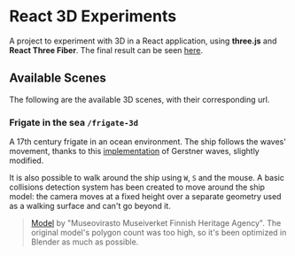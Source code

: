 # React 3D Experiments

A project to experiment with 3D in a React application, using **three.js** and **React Three Fiber**. The final result can be seen [here](https://react-3d-xi.vercel.app/).

## Available Scenes

The following are the available 3D scenes, with their corresponding url.

### Frigate in the sea `/frigate-3d`

A 17th century frigate in an ocean environment. The ship follows the waves' movement, thanks to this [implementation](https://sbcode.net/threejs/gerstnerwater/) of Gerstner waves, slightly modified.

It is also possible to walk around the ship using `W`, `S` and the mouse. A basic collisions detection system has been created to move around the ship model: the camera moves at a fixed height over a separate geometry used as a walking surface and can't go beyond it.

> [Model](https://sketchfab.com/3d-models/aleksandr-class-archipelago-frigate-f82f40ca04d84a24868a453c4e3a16c2) by "Museovirasto Museiverket Finnish Heritage Agency". The original model's polygon count was too high, so it's been optimized in Blender as much as possible.
